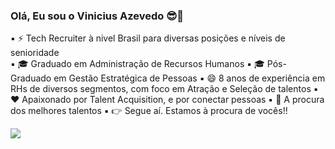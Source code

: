 ### Olá, Eu sou o Vinicius Azevedo 😎👋


▪ ⚡ Tech Recruiter à nivel Brasil para diversas posições e níveis de senioridade                                                                                     
▪ 🎓 Graduado em Administração de Recursos Humanos
▪ 🎓 Pós-Graduado em Gestão Estratégica de Pessoas
▪ 😄 8 anos de experiência em RHs de diversos segmentos, com foco em Atração e Seleção de talentos
▪ ❤️ Apaixonado por Talent Acquisition, e por conectar pessoas
▪ 🔎 A procura dos melhores talentos
▪ 👉 Segue aí.  Estamos à procura de vocês!! 


<a href="https://www.linkedin.com/in/vin%C3%ADciusazevedo/" target="_blank"><img src="https://img.shields.io/badge/-LinkedIn-%230077B5?style=for-the-badge&logo=linkedin&logoColor=white" target="_blank"></a> 

